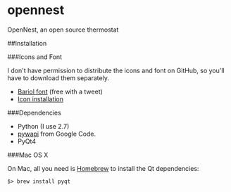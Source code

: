 opennest
========

OpenNest, an open source thermostat

##Installation

###Icons and Font

I don't have permission to distribute the icons and font on GitHub, so you'll have to download them separately.

- [Bariol font](http://www.bariol.com/) (free with a tweet)
- [Icon installation](https://github.com/baritonehands/opennest/tree/master/icons)

###Dependencies

- Python (I use 2.7)
- [pywapi](https://code.google.com/p/python-weather-api/#Building) from Google Code.
- PyQt4

###Mac OS X

On Mac, all you need is [Homebrew](http://brew.sh/) to install the Qt dependencies:

```
$> brew install pyqt
```



